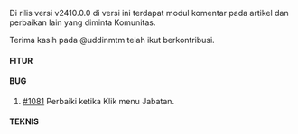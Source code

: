 Di rilis versi v2410.0.0 di versi ini terdapat modul komentar pada artikel dan perbaikan lain yang diminta Komunitas.

Terima kasih pada @uddinmtm telah ikut berkontribusi.

#### FITUR


#### BUG

1. [#1081](https://github.com/OpenSID/OpenDK/issues/1081) Perbaiki ketika Klik menu Jabatan.


#### TEKNIS

